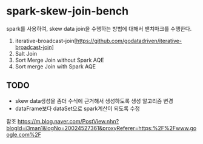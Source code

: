# spark-skew-join-bench

spark를 사용하여, skew data join을 수행하는 방법에 대해서 밴치마크를 수행한다.
1. iterative-broadcast-join[https://github.com/godatadriven/iterative-broadcast-join]
2. Salt Join
3. Sort Merge Join without Spark AQE
4. Sort merge Join with Spark AQE


## TODO
- skew data생성을 좀더 수식에 근거해서 생성하도록 생성 알고리즘 변경
- dataFrame보다 dataSet으로 spark계산이 되도록 수정


참조
https://m.blog.naver.com/PostView.nhn?blogId=j3man1&logNo=20024527361&proxyReferer=https:%2F%2Fwww.google.com%2F
